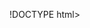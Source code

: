 !DOCTYPE html>
<html lang="en">
<head>
<meta charset="UTF-8">
<meta name="viewport" content="width=device-width, initial-scale=1.0">
<title>Introduction to Myself </title>
<link rel="stylesheet" href="css/style.css">
</head><style>
<body> 
  h1
  {
  colour:red;
  font size:12px;
  }
  <\style>
<header>
<nav>
<ul>
<li><a href="#intro">Home</a></li>
<li><a href="#about">About</a></li>
<li><a href="#contact">Contact</a></li>
</ul>
</nav>
</header>
<main>
<section id="intro">
<div class="Container">
<img src="image.jpg" alt="National flag in India">
<h2>My name is hemalatha</h2>
</div> 
</section>

<section id="about">
<div class="container">
<h1>About Me</h1>
<ul><li>I am coming from Serugudi</li>
<li>English Typewriting Qualified</li>
<li>IIIrd year B.Sc
computer science</li>
</ul>
</div>
</section>

<section id="contact">
<div class="container">
<h1>Contact me</h1><p>9025996748</p>
<ul>
<li>Email ID</li><p>subasrisiriniwasan8@gmail.com</p>
</ul>
</div>
</section><style> 
header
{
font size:12px;
colour:red;
}<\style>
</main>
</body>
</html>
